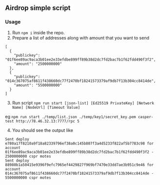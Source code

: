 ## Airdrop simple script

### Usage

1. Run `npm i` inside the repo.
2. Prepare a list of addresses along with amount that you want to send

```
[
  {
    "publickey": "01f6ee89ac9aca3b01ee2e33efdbe899ff89b38d2dc7fd2bac7b1f62fdd490f3f2",
    "amount": "2500000000"
  },
  {
    "publickey": "014c367075af8611f438660dc77f2470bf18241573379af9db7f13b304cc8414de",
    "amount": "5500000000"
  }
]
```

3. Run script `npm run start [json-list] [Ed25519 PrivateKey] [Network Name] [NodeUrl] [Timeout Value]`

eg `npm run start ./temp/list.json ./temp/key1/secret_key.pem casper-test http://78.46.32.13:7777/rpc 5`

4. You should see the output like 

```
Sent deploy e780a17f8210a9f18a82339796ef38a0c145b807f3a4d5233f822af5b7783c98 for account 01f6ee89ac9aca3b01ee2e33efdbe899ff89b38d2dc7fd2bac7b1f62fdd490f3f2 - 2500000000 cspr motes
Sent deploy 88980b1a50415e9396f9efc7965ef4429827f969bf7470e33dd7ae3b951c9e46 for account 014c367075af8611f438660dc77f2470bf18241573379af9db7f13b304cc8414de - 5500000000 cspr motes
```
